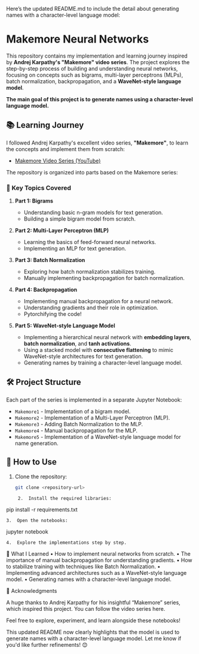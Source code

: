 Here’s the updated README.md to include the detail about generating names with a character-level language model:

# Makemore Neural Networks

This repository contains my implementation and learning journey inspired by **Andrej Karpathy's "Makemore" video series**. The project explores the step-by-step process of building and understanding neural networks, focusing on concepts such as bigrams, multi-layer perceptrons (MLPs), batch normalization, backpropagation, and a **WaveNet-style language model**. 

**The main goal of this project is to generate names using a character-level language model.**

## 📚 Learning Journey
I followed Andrej Karpathy's excellent video series, **"Makemore"**, to learn the concepts and implement them from scratch:
- [Makemore Video Series (YouTube)](https://www.youtube.com/watch?v=PaCmpygFfXo&list=PLAqhIrjkxbuWI23v9cThsA9GvCAUhRvKZ&index=2)

The repository is organized into parts based on the Makemore series:

### 🚀 Key Topics Covered
1. **Part 1: Bigrams**
   - Understanding basic n-gram models for text generation.
   - Building a simple bigram model from scratch.

2. **Part 2: Multi-Layer Perceptron (MLP)**
   - Learning the basics of feed-forward neural networks.
   - Implementing an MLP for text generation.

3. **Part 3: Batch Normalization**
   - Exploring how batch normalization stabilizes training.
   - Manually implementing backpropagation for batch normalization.

4. **Part 4: Backpropagation**
   - Implementing manual backpropagation for a neural network.
   - Understanding gradients and their role in optimization.
   - Pytorchifying the code!

5. **Part 5: WaveNet-style Language Model**
   - Implementing a hierarchical neural network with **embedding layers**, **batch normalization**, and **tanh activations**.
   - Using a stacked model with **consecutive flattening** to mimic WaveNet-style architectures for text generation.
   - Generating names by training a character-level language model.

## 🛠️ Project Structure
Each part of the series is implemented in a separate Jupyter Notebook:
- `Makemore1` - Implementation of a bigram model.
- `Makemore2` - Implementation of a Multi-Layer Perceptron (MLP).
- `Makemore3` - Adding Batch Normalization to the MLP.
- `Makemore4` - Manual backpropagation for the MLP.
- `Makemore5` - Implementation of a WaveNet-style language model for name generation.

## 📂 How to Use
1. Clone the repository:
   ```bash
   git clone <repository-url>

	2.	Install the required libraries:

pip install -r requirements.txt


	3.	Open the notebooks:

jupyter notebook


	4.	Explore the implementations step by step.

🧠 What I Learned
	•	How to implement neural networks from scratch.
	•	The importance of manual backpropagation for understanding gradients.
	•	How to stabilize training with techniques like Batch Normalization.
	•	Implementing advanced architectures such as a WaveNet-style language model.
	•	Generating names with a character-level language model.

🙌 Acknowledgments

A huge thanks to Andrej Karpathy for his insightful “Makemore” series, which inspired this project. You can follow the video series here.

Feel free to explore, experiment, and learn alongside these notebooks!

This updated README now clearly highlights that the model is used to generate names with a character-level language model. Let me know if you'd like further refinements! 😊